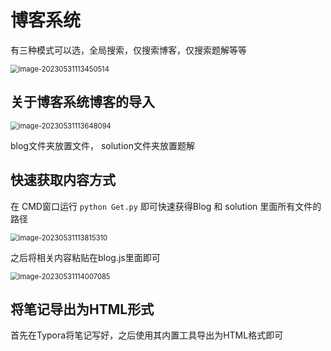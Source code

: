 # 博客系统

有三种模式可以选，全局搜索，仅搜索博客，仅搜索题解等等

<img src="https://gitee.com/qq3109778990/remem_pic/raw/master/img/image-20230531113450514.png" alt="image-20230531113450514" style="zoom:80%;" />



## 关于博客系统博客的导入

<img src="https://gitee.com/qq3109778990/remem_pic/raw/master/img/image-20230531113648094.png" alt="image-20230531113648094" style="zoom:80%;" />

blog文件夹放置文件， solution文件夹放置题解

## 快速获取内容方式

在 CMD窗口运行 `python Get.py` 即可快速获得Blog 和 solution 里面所有文件的路径

<img src="https://gitee.com/qq3109778990/remem_pic/raw/master/img/image-20230531113815310.png" alt="image-20230531113815310" style="zoom:80%;" />

之后将相关内容粘贴在blog.js里面即可

<img src="https://gitee.com/qq3109778990/remem_pic/raw/master/img/image-20230531114007085.png" alt="image-20230531114007085" style="zoom:80%;" />

## 将笔记导出为HTML形式

首先在Typora将笔记写好，之后使用其内置工具导出为HTML格式即可